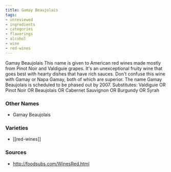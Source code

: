 ```yaml
---
title: Gamay Beaujolais
tags:
- unreviewed
- ingredients
- categories
- flavorings
- alcohol
- wine
- red-wines
---
```

Gamay Beaujolais This name is given to American red wines made mostly from Pinot Noir and Valdiguie grapes. It's an unexceptional fruity wine that goes best with hearty dishes that have rich sauces. Don't confuse this wine with Gamay or Napa Gamay, both of which are superior. The name Gamay Beaujolais is scheduled to be phased out by 2007. Substitutes: Valdiguie OR Pinot Noir OR Beaujolais OR Cabernet Sauvignon OR Burgundy OR Syrah

### Other Names

* Gamay Beaujolais

### Varieties

* [[red-wines]]

### Sources
* http://foodsubs.com/WinesRed.html

